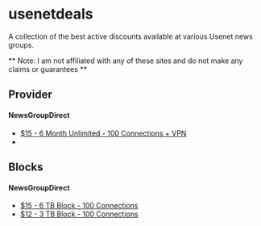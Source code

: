 # usenetdeals
A collection of the best active discounts available at various Usenet news groups.

** Note: I am not affiliated with any of these sites and do not make any claims or guarantees **

## Provider
#### NewsGroupDirect
* [$15 - 6 Month Unlimited - 100 Connections + VPN](https://newsgroup.direct/member/billing/?planid=199)
* 

## Blocks
#### NewsGroupDirect
* [$15 - 6 TB Block - 100 Connections](https://newsgroup.direct/member/billing/?planid=199)
* [$12 - 3 TB Block - 100 Connections](https://newsgroup.direct/member/billing/?planid=200)

